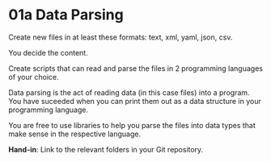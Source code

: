 # 01a Data Parsing

Create new files in at least these formats: text, xml, yaml, json, csv.

You decide the content.

Create scripts that can read and parse the files in 2 programming languages of your choice.

Data parsing is the act of reading data (in this case files) into a program. You have suceeded when you can print them out as a data structure in your programming language.

You are free to use libraries to help you parse the files into data types that make sense in the respective language. 


**Hand-in**: Link to the relevant folders in your Git repository.
